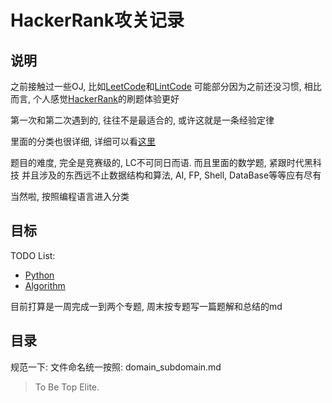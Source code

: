 # HackerRank攻关记录

## 说明
之前接触过一些OJ, 比如[LeetCode](https://leetcode.com)和[LintCode](www.lintcode.com)
可能部分因为之前还没习惯, 相比而言, 个人感觉[HackerRank](https://www.hackerrank.com)的刷题体验更好

第一次和第二次遇到的, 往往不是最适合的, 或许这就是一条经验定律

里面的分类也很详细, 详细可以看[这里](https://www.hackerrank.com/domains)

题目的难度, 完全是竞赛级的, LC不可同日而语. 而且里面的数学题, 紧跟时代黑科技
并且涉及的东西远不止数据结构和算法, AI, FP, Shell, DataBase等等应有尽有

当然啦, 按照编程语言进入分类

## 目标
TODO List:
- [Python](https://www.hackerrank.com/domains/python)
- [Algorithm](https://www.hackerrank.com/domains/algorithms/warmup)

目前打算是一周完成一到两个专题, 周末按专题写一篇题解和总结的md

## 目录
规范一下: 文件命名统一按照: domain_subdomain.md

> To Be Top Elite.
